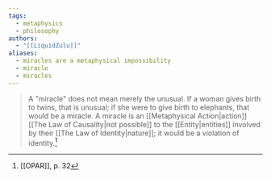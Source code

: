 ```yaml
---
tags:
  - metaphysics
  - philosophy
authors:
  - "[[LiquidZulu]]"
aliases:
  - miracles are a metaphysical impossibility
  - miracle
  - miracles
---
```

>A "miracle" does not mean merely the unusual. If a woman gives birth to twins, that is unusual; if she were to give birth to elephants, that would be a miracle. A miracle is an [[Metaphysical Action|action]] [[The Law of Causality|not possible]] to the [[Entity|entities]] involved by their [[The Law of Identity|nature]]; it would be a violation of identity.[^1]

[^1]: [[OPAR]], p. 32